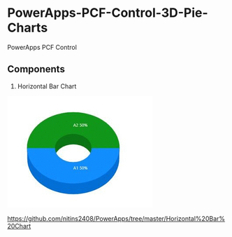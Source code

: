 # PowerApps-PCF-Control-3D-Pie-Charts
PowerApps PCF Control 

 
 
## Components

1.  Horizontal Bar Chart  

![3D Pie & Donut Chart](https://github.com/nitins2408/PowerApps-PCF-Control/blob/master/3D_piechart.gif)


https://github.com/nitins2408/PowerApps/tree/master/Horizontal%20Bar%20Chart

